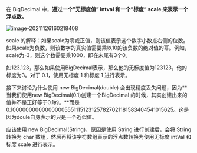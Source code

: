 在 BigDecimal 中，**通过一个”无标度值” intval 和一个”标度” scale 来表示一个浮点数。**

![image-20211126160218408](https://pict-picgo.oss-cn-hangzhou.aliyuncs.com/picture2/202111261602459.png)

scale 的解释：如果scale为零或正值，则该值表示这个数字小数点右侧的位数。如果scale为负数，则该数字的真实值需要乘以10的该负数的绝对值的幂。例如，scale为-3，则这个数需要乘1000，即在末尾有3个0。

如123.123，那么如果使用BigDecimal表示，那么他的无标度值为123123，他的标度为3。对于 0.1，使用无标度 1 和标度 1 进行表示。

接下来讨论为什么使用 new BigDecimal(double) 会出现精度丢失问题，因为**当我们使用new BigDecimal(0.1)创建一个BigDecimal 的时候，其实创建出来的值并不是正好等于0.1的。**而是0.1000000000000000055511151231257827021181583404541015625。这是因为doule自身表示的只是一个近似值。

应该使用 new BigDecimal(String)，原因是使用 String 进行创建后，会将 String 转换为 char 数组，然后再将该字符数组表示的浮点数转换为使用无标度 intVal 和标度 scale 进行表示。